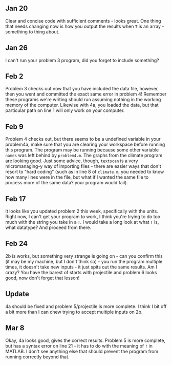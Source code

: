 ## Jan 20
Clear and concise code with sufficient comments - looks great. One thing that needs changing now is how you output the results when `T` is an array - something to thing about.

## Jan 26
I can't run your problem 3 program, did you forget to include somethihg?

## Feb 2
Problem 3 checks out now that you have included the data file, however, then you went and committed the exact same error in problem 4! Remember these programs we're writing should run assuming nothing in the working memory of the computer. Likewise with 4a, you loaded the data, but that particular path on line 1 will only work on your computer.

## Feb 9
Problem 4 checks out, but there seems to be a undefined variable in your problem4a, make sure that you are clearing your workspace before running this program. The program may be running because some other variable `names` was left behind by `problem4.m`. The graphs from the climate program are looking good. Just some advice, though, `textscan` is a very micromanaging-y way of importing files - there are easier ways that don't resort to "hard coding" (such as in line 8 of `climate.m`, you needed to know how many lines were in the file, but what if I wanted the same file to process more of the same data? your program would fail).

## Feb 17
It looks like you updated problem 2 this week, specifically with the units. Right now, I can't get your program to work, I think you're trying to do too much with the string you take in a `T`. I would take a long look at what `T` is, what datatype? And proceed from there.

## Feb 24
2b is works, but something very strange is going on - can you confirm this (it may be my machine, but I don't think so) - you run the program multiple times, it doesn't take new inputs - it just spits out the same results. Am I crazy?
You have the barest of starts with projectile and problem 6 looks good, now don't forget that lesson!

## Update
4a should be fixed and problem 5/projectile is more complete.  I think I bit off a bit more than I can chew trying to accept multiple inputs on 2b. 

## Mar 8
Okay, 4a looks good, gives the correct results. Problem 5 is more complete, but has a syntax error on line 21 - it has to do with the meaning of `!` in MATLAB. I don't see anything else that should prevent the program from running correctly beyond that.
